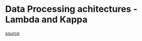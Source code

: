 # Data Processing achitectures - Lambda and Kappa
[source](http://www.ericsson.com/research-blog/data-knowledge/data-processing-architectures-lambda-and-kappa/)
